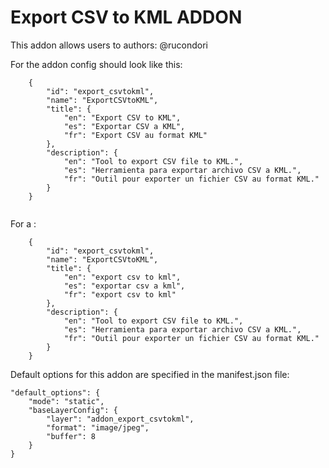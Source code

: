 Export CSV to KML ADDON
===============

This addon allows users to 
authors: @rucondori

For the addon config should look like this:
```
    {
        "id": "export_csvtokml",
        "name": "ExportCSVtoKML",
        "title": {
            "en": "Export CSV to KML",
            "es": "Exportar CSV a KML",
            "fr": "Export CSV au format KML"
        },
        "description": {
            "en": "Tool to export CSV file to KML.",
            "es": "Herramienta para exportar archivo CSV a KML.",
            "fr": "Outil pour exporter un fichier CSV au format KML."
        }
    }
    
```
For a :

```
    {
        "id": "export_csvtokml",
        "name": "ExportCSVtoKML",
        "title": {
            "en": "export csv to kml",
            "es": "exportar csv a kml",
            "fr": "export csv to kml"
        },
        "description": {
            "en": "Tool to export CSV file to KML.",
            "es": "Herramienta para exportar archivo CSV a KML.",
            "fr": "Outil pour exporter un fichier CSV au format KML."
        }
    }
```

Default options for this addon are specified in the manifest.json file:

    "default_options": {
        "mode": "static",
        "baseLayerConfig": {
            "layer": "addon_export_csvtokml",
            "format": "image/jpeg",
            "buffer": 8
        }
    }

